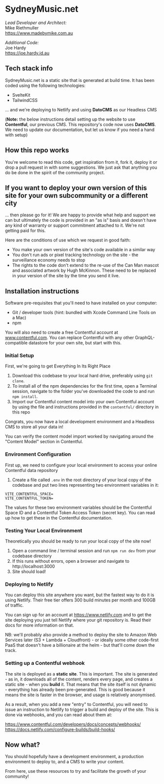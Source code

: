 # SydneyMusic.net

_Lead Developer and Architect:_  
Mike Riethmuller  
https://www.madebymike.com.au

_Additional Code:_  
Joe Hardy  
https://joe.hardy.id.au

## Tech stack info

SydneyMusic.net is a static site that is generated at build time. It has been coded using the following technologies:

- SvelteKit
- TailwindCSS

... and we're deploying to Netlify and using **DatoCMS** as our Headless CMS

(**Note:** the below instructions detail setting up the website to use **Contentful**, our previous CMS. This repository's code now uses **DatoCMS**. We need to update our documentation, but let us know if you need a hand with setup)

## How this repo works

You're welcome to read this code, get inspiration from it, fork it, deploy it or drop a pull request in with some suggestions. We just ask that anything you do be done in the spirit of the community project.

## If you want to deploy your own version of this site for your own subcommunity or a different city

... then please go for it! We are happy to provide what help and support we can but ultimately the code is provided in an "as is" basis and doesn't have any kind of warranty or support commitment attached to it. We're not getting paid for this.

Here are the conditions of use which we request in good faith:

- You make your own version of the site's code available in a similar way
- You don't run ads or pixel tracking technology on the site - the surveillance economy needs to stop
- The rights to the code don't extend to the re-use of the Can Man mascot and associated artwork by Hugh McKinnon. These need to be replaced in your version of the site by the time you send it live.

## Installation instructions

Software pre-requisites that you'll need to have installed on your computer:

- Git / developer tools (hint: bundled with Xcode Command Line Tools on a Mac)
- npm

You will also need to create a free Contentful account at www.contentful.com. You can replace Contentful with any other GraphQL-compatible datastore for your own site, but start with this.

### Initial Setup

First, we're going to get Everything In Its Right Place

1. Download this codebase to your local hard drive, preferably using `git clone`.
2. To install all of the npm dependencies for the first time, open a Terminal session, navigate to the folder you've downloaded the code to and run `npm install`.
3. Import our Contentful content model into your own Contentful account by using the file and instructions provided in the `contentful/` directory in this repo

Congrats, you now have a local development environment and a Headless CMS to store all your data in!

You can verify the content model import worked by navigating around the "Content Model" section in Contentful.

### Environment Configuration

First up, we need to configure your local environment to access your online Contentful data repository

1. Create a file called `.env` in the root directory of your local copy of the codebase and put two lines representing two environment variables in it:

```
VITE_CONTENTFUL_SPACE=
VITE_CONTENTFUL_TOKEN=
```

The values for these two environment variables should be the Contentful Space ID and a Contentful Token Access Token (secret key). You can read up how to get these in the Contentful documentation.

### Testing Your Local Environment

Theoretically you should be ready to run your local copy of the site now!

1. Open a command line / terminal session and run `npm run dev` from your codebase directory
2. If this runs without errors, open a browser and navigate to http://localhost:3000
3. Site should load!

### Deploying to Netlify

You can deploy this site anywhere you want, but the fastest way to do it is using Netlify. Their free tier offers 300 build minutes per month and 100GB of traffic.

You can sign up for an account at https://www.netlify.com and to get the site deploying you just tell Netlify where your git repository is. Read their docs for more information on that.

NB: we'll probably also provide a method to deploy the site to Amazon Web Services later (S3 + Lambda + Cloudfront) - or ideally some other code-first PaaS that doesn't have a billionaire at the helm - but that'll come down the track.

### Setting up a Contentful webhook

The site is deployed as a **static site**. This is important. The site is generated - as in, it downloads all of the content, renders every page, and creates a static site - when you **build** it. That means that the site itself is not dynamic - everything has already been pre-generated. This is good because it means the site is faster in the browser, and usage is relatively anonymised.

As a result, when you add a new "entry" to Contentful, you will need to issue an instruction to Netlify to trigger a build and deploy of the site. This is done via webhooks, and you can read about them at:

https://www.contentful.com/developers/docs/concepts/webhooks/
https://docs.netlify.com/configure-builds/build-hooks/

## Now what?

You should hopefully have a development environment, a production environment to deploy to, and a CMS to write your content.

From here, use these resources to try and facilitate the growth of your community!
